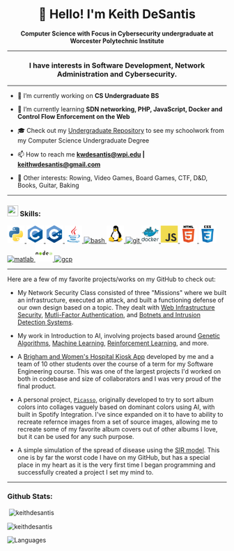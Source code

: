 <h1 align="center">👋 Hello! I'm Keith DeSantis</h1>

<p align="center">
    <b>Computer Science with Focus in Cybersecurity undergraduate at Worcester Polytechnic Institute</b>
</p>

---
<h3 align="center">I have interests in Software Development, Network Administration and Cybersecurity.</h3>

---

- 🔭 I’m currently working on **CS Undergraduate BS**

- 🌱 I’m currently learning **SDN networking, PHP, JavaScript, Docker and Control Flow Enforcement on the Web**

- 🎓 Check out my [Undergraduate Repository](https://github.com/KeithDeSantis/CS-Undergraduate) to see my schoolwork from my Computer Science Undergraduate Degree

- 📫 How to reach me **[kwdesantis@wpi.edu](mailto:kwdesantis@wpi.edu) | [keithwdesantis@gmail.com](mailto:keithwdesantis@gmail.com)**

- 👀 Other interests: Rowing, Video Games, Board Games, CTF, D&D, Books, Guitar, Baking
---
<h3 align="left"><img src="https://camo.githubusercontent.com/beb64ff21c883e318e4f5db5231c2ba4175705bea1c9249e82a41ab375db4f75/68747470733a2f2f6d65646961322e67697068792e636f6d2f6d656469612f51737347456d706b79454f684243623765312f67697068792e6769663f6369643d656366303565343761306e336769316266716e74716d6f62386739616964316f796a327772336473336d67373030626c267269643d67697068792e676966" width="25" height="25" /> Skills:</h3>
<p align="left"> <a href="https://www.python.org" target="_blank" rel="noreferrer"> <img src="https://raw.githubusercontent.com/devicons/devicon/master/icons/python/python-original.svg" alt="python" width="40" height="40"/> </a> <a href="https://www.cprogramming.com/" target="_blank" rel="noreferrer"> <img src="https://raw.githubusercontent.com/devicons/devicon/master/icons/c/c-original.svg" alt="c" width="40" height="40"/> </a> <a href="https://www.w3schools.com/cpp/" target="_blank" rel="noreferrer"> <img src="https://raw.githubusercontent.com/devicons/devicon/master/icons/cplusplus/cplusplus-original.svg" alt="cplusplus" width="40" height="40"/> </a> <a href="https://www.java.com" target="_blank" rel="noreferrer"> <img src="https://raw.githubusercontent.com/devicons/devicon/master/icons/java/java-original.svg" alt="java" width="40" height="40"/> </a> <a href="https://www.gnu.org/software/bash/" target="_blank" rel="noreferrer"> <img src="https://www.vectorlogo.zone/logos/gnu_bash/gnu_bash-icon.svg" alt="bash" width="40" height="40"/> </a> <a href="https://www.linux.org/" target="_blank" rel="noreferrer"> <img src="https://raw.githubusercontent.com/devicons/devicon/master/icons/linux/linux-original.svg" alt="linux" width="40" height="40"/> </a> <a href="https://git-scm.com/" target="_blank" rel="noreferrer"> <img src="https://www.vectorlogo.zone/logos/git-scm/git-scm-icon.svg" alt="git" width="40" height="40"/> </a> <a href="https://www.docker.com/" target="_blank" rel="noreferrer"> <img src="https://raw.githubusercontent.com/devicons/devicon/master/icons/docker/docker-original-wordmark.svg" alt="docker" width="40" height="40"/> </a> <a href="https://developer.mozilla.org/en-US/docs/Web/JavaScript" target="_blank" rel="noreferrer"> <img src="https://raw.githubusercontent.com/devicons/devicon/master/icons/javascript/javascript-original.svg" alt="javascript" width="40" height="40"/> </a> <a href="https://www.w3.org/html/" target="_blank" rel="noreferrer"> <img src="https://raw.githubusercontent.com/devicons/devicon/master/icons/html5/html5-original-wordmark.svg" alt="html5" width="40" height="40"/> </a>  <a href="https://www.w3schools.com/css/" target="_blank" rel="noreferrer"> <img src="https://raw.githubusercontent.com/devicons/devicon/master/icons/css3/css3-original-wordmark.svg" alt="css3" width="40" height="40"/> </a> <a href="https://www.mathworks.com/" target="_blank" rel="noreferrer"> <img src="https://upload.wikimedia.org/wikipedia/commons/2/21/Matlab_Logo.png" alt="matlab" width="40" height="40"/> </a> <a href="https://nodejs.org" target="_blank" rel="noreferrer"> <img src="https://raw.githubusercontent.com/devicons/devicon/master/icons/nodejs/nodejs-original-wordmark.svg" alt="nodejs" width="40" height="40"/> </a> <a href="https://cloud.google.com" target="_blank" rel="noreferrer"> <img src="https://www.vectorlogo.zone/logos/google_cloud/google_cloud-icon.svg" alt="gcp" width="40" height="40"/> </a>

---

Here are a few of my favorite projects/works on my GitHub to check out:

* My Network Security Class consisted of three "Missions" where we built an infrastructure, executed an attack, and built a functioning defense of our own design based on a topic. They dealt with [Web Infrastructure Security](https://github.com/KeithDeSantis/CS-Undergraduate/blob/master/4404%20Network%20Security/Mission_1/Mission%201%20Writeup.pdf), [Mutli-Factor Authentication](https://github.com/KeithDeSantis/CS-Undergraduate/blob/master/4404%20Network%20Security/Mission_2/Mission%202%20Writeup.pdf), and [Botnets and Intrusion Detection Systems](https://github.com/KeithDeSantis/CS-Undergraduate/blob/master/4404%20Network%20Security/Mission_3/Mission%203%20Writeup.pdf).

* My work in Introduction to AI, involving projects based around [Genetic Algorithms](https://github.com/KeithDeSantis/CS-Undergraduate/blob/master/4341%20Introduction%20to%20Artificial%20Intelligence/Assignment%202/submission/Assignment2WriteUp.pdf), [Machine Learning](https://github.com/KeithDeSantis/CS-Undergraduate/blob/master/4341%20Introduction%20to%20Artificial%20Intelligence/Assignment%203/Assignment3WriteUp.pdf), [Reinforcement Learning](https://github.com/KeithDeSantis/CS-Undergraduate/blob/master/4341%20Introduction%20to%20Artificial%20Intelligence/Assignment%204/README.md), and more.

* A [Brigham and Women's Hospital Kiosk App](https://github.com/KeithDeSantis/Brigham-And-Womens-Kiosk-App) developed by me and a team of 10 other students over the course of a term for my Software Engineering course. This was one of the largest projects I'd worked on both in codebase and size of collaborators and I was very proud of the final product.

* A personal project, [`Picasso`](https://github.com/KeithDeSantis/PicAsso), originally developed to try to sort album colors into collages vaguely based on dominant colors using AI, with built in Spotify Integration. I've since expanded on it to have to ability to recreate refernce images from a set of source images, allowing me to recreate some of my favorite album covers out of other albums I love, but it can be used for any such purpose.

* A simple simulation of the spread of disease using the [SIR model](https://github.com/KeithDeSantis/SIR-Simulator-With-Animation). This one is by far the worst code I have on my GitHub, but has a special place in my heart as it is the very first time I began programming and successfully created a project I set my mind to.
    
---    
    
<h3 align="left">Github Stats:</h3>
<p>&nbsp;<img align="center" src="https://github-readme-stats.vercel.app/api?username=keithdesantis&show_icons=true&locale=en&theme=cobalt" alt="keithdesantis" /></p>
<p><img align="center" src="https://github-readme-streak-stats.herokuapp.com/?user=keithdesantis&theme=cobalt" alt="keithdesantis" /></p>

![Languages](https://github-readme-stats.vercel.app/api/top-langs/?username=keithdesantis&layout=compact&theme=cobalt&langs_count=6&hide=roff)
